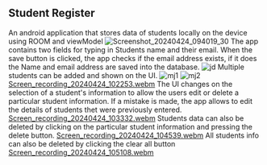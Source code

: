 ## Student Register
An android application that stores data of students locally on the device using ROOM and viewModel
![Screenshot_20240424_094019_30](https://github.com/Oluwadhara/Student-Register/assets/99046185/ac3db1a7-1ba9-41de-ac7a-b53ab214c31f)
The app contains two fields for typing in Students name and their email. When the save button is clicked, the app checks if the email address exists, if it does the Name and email address are saved into the database.
![jd](https://github.com/Oluwadhara/Student-Register/assets/99046185/8dcd3b52-e1ad-45bc-97fa-1766029658d1)
Multiple students can be added and shown on the UI.
![mj1](https://github.com/Oluwadhara/Student-Register/assets/99046185/4bb84a2f-1c11-439b-aef2-b12c8665c169)
![mj2](https://github.com/Oluwadhara/Student-Register/assets/99046185/b349ed17-2836-46df-b9be-6dcf422e3889)
[Screen_recording_20240424_102253.webm](https://github.com/Oluwadhara/Student-Register/assets/99046185/73de3f85-58dc-4975-a5a7-505386bede46)
The UI changes on the selection of a student's information to allow the users edit or delete a particular student information. If a mistake is made, the app allows to edit the details of students thet were previously entered.
[Screen_recording_20240424_103332.webm](https://github.com/Oluwadhara/Student-Register/assets/99046185/ab6d9595-d337-4553-b73b-b279e1848234)
Students data can also be deleted by clicking on the particular student information and pressing the delete button.
[Screen_recording_20240424_104539.webm](https://github.com/Oluwadhara/Student-Register/assets/99046185/d49aa9df-4d80-4f27-8fd4-775cf955365d)
All students info can also be deleted by clicking the clear all button
[Screen_recording_20240424_105108.webm](https://github.com/Oluwadhara/Student-Register/assets/99046185/3c277563-8336-49b0-b3db-e74248af7b80)
